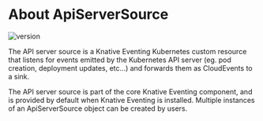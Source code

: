 # About ApiServerSource

![version](https://img.shields.io/badge/API_Version-v1-green?style=flat-square)

The API server source is a Knative Eventing Kubernetes custom resource that listens for events emitted by the
Kubernetes API server (eg. pod creation, deployment updates, etc...) and forwards them as CloudEvents to a sink.

The API server source is part of the core Knative Eventing component, and is provided by default when Knative Eventing is installed. Multiple instances of an ApiServerSource object can be created by users.

